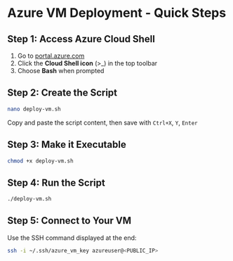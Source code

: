 # Azure VM Deployment - Quick Steps

## Step 1: Access Azure Cloud Shell
1. Go to [portal.azure.com](https://portal.azure.com)
2. Click the **Cloud Shell icon** (>_) in the top toolbar
3. Choose **Bash** when prompted

## Step 2: Create the Script
```bash
nano deploy-vm.sh
```
Copy and paste the script content, then save with `Ctrl+X`, `Y`, `Enter`

## Step 3: Make it Executable
```bash
chmod +x deploy-vm.sh
```

## Step 4: Run the Script
```bash
./deploy-vm.sh
```

## Step 5: Connect to Your VM
Use the SSH command displayed at the end:
```bash
ssh -i ~/.ssh/azure_vm_key azureuser@<PUBLIC_IP>
```